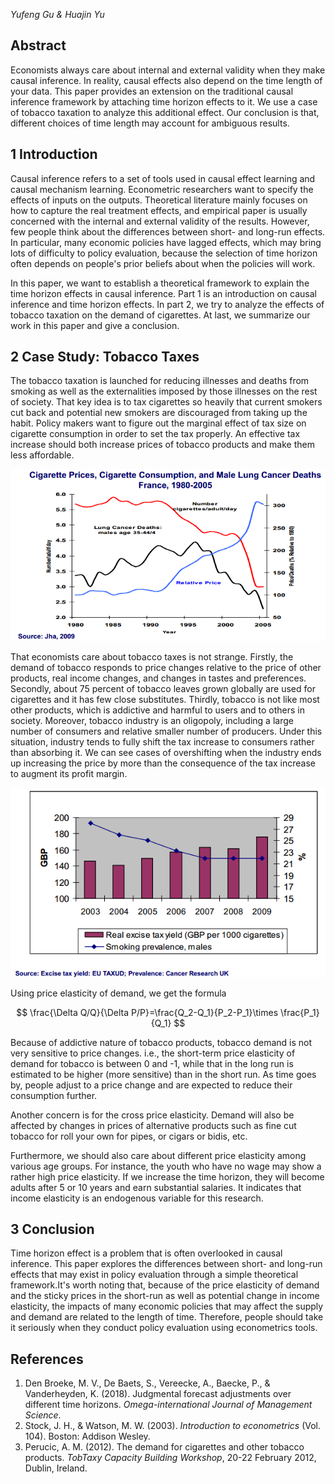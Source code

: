 <script type="text/javascript" async src="https://cdn.mathjax.org/mathjax/latest/MathJax.js?config=TeX-MML-AM_CHTML"> </script>

<script type="text/x-mathjax-config">
 MathJax.Hub.Config({	
tex2jax: {inlineMath: [['$', '$']]},	
messageStyle: "none"	
});	
</script>

*Yufeng Gu & Huajin Yu*

## Abstract

Economists always care about internal and external validity when they make causal inference. In reality, causal effects also depend on the time length of your data. This paper provides an extension on the traditional causal inference framework by attaching time horizon effects to it. We use a case of tobacco taxation to analyze this additional effect. Our conclusion is that, different choices of time length may account for ambiguous results.

## 1 Introduction

Causal inference refers to a set of tools used in causal effect learning and causal mechanism learning. Econometric researchers want to specify the effects of inputs on the outputs. Theoretical literature mainly focuses on how to capture the real treatment effects, and empirical paper is usually concerned with the internal and external validity of the results. However, few people think about the differences between short- and long-run effects. In particular, many economic policies have lagged effects, which may bring lots of difficulty to policy evaluation, because the selection of time horizon often depends on people's prior beliefs about when the policies will work.

In this paper, we want to establish a theoretical framework to explain the time horizon effects in causal inference. Part 1 is an introduction on causal inference and time horizon effects. In part 2, we try to analyze the effects of tobacco taxation on the demand of cigarettes. At last, we summarize our work in this paper and give a conclusion.

## 2 Case Study: Tobacco Taxes

The tobacco taxation is launched for reducing illnesses and deaths from smoking as well as the externalities imposed by those illnesses on the rest of society. That key idea is to tax cigarettes so heavily that current smokers cut back and potential new smokers are discouraged from taking up the habit. Policy makers want to figure out the marginal effect of tax size on cigarette consumption in order to set the tax properly. An effective tax increase should both increase prices of tobacco products and make them less affordable.

![price_demand_cancer](/homework/price_demand_cancer.png)

That economists care about tobacco taxes is not strange. Firstly, the demand of tobacco responds to price changes relative to the price of other products, real income changes, and changes in tastes and preferences. Secondly, about 75 percent of tobacco leaves grown globally are used for cigarettes and it has few close substitutes. Thirdly, tobacco is not like most other products, which is addictive and harmful to users and to others in society. Moreover, tobacco industry is an oligopoly, including a large number of consumers and relative smaller number of producers. Under this situation, industry tends to fully shift the tax increase to consumers rather than absorbing it. We can see cases of overshifting when the industry ends up increasing the price by more than the consequence of the tax increase to augment its profit margin.

![tax_prevalence](/homework/tax_prevalence.png)

Using price elasticity of demand, we get the formula

$$
\frac{\Delta Q/Q}{\Delta P/P}=\frac{Q_2-Q_1}{P_2-P_1}\times \frac{P_1}{Q_1}
$$

Because of addictive nature of tobacco products, tobacco demand is not very sensitive to price changes. i.e., the short-term price elasticity of demand for tobacco is between 0 and -1, while that in the long run is estimated to be higher (more sensitive) than in the short run. As time goes by, people adjust to a price change and are expected to reduce their consumption further.

Another concern is for the cross price elasticity. Demand will also be affected by changes in prices of alternative products such as fine cut tobacco for roll your own for pipes, or cigars or bidis, etc.

Furthermore, we should also care about different price elasticity among various age groups. For instance, the youth who have no wage may show a rather high price elasticity. If we increase the time horizon, they will become adults after 5 or 10 years and earn substantial salaries. It indicates that income elasticity is an endogenous variable for this research.

## 3 Conclusion

Time horizon effect is a problem that is often overlooked in causal inference. This paper explores the differences between short- and long-run effects that may exist in policy evaluation through a simple theoretical framework.It's worth noting that, because of the price elasticity of demand and the sticky prices in the short-run as well as potential change in income elasticity, the impacts of many economic policies that may affect the supply and demand are related to the length of time. Therefore, people should take it seriously when they conduct policy evaluation using econometrics tools.

## References

1. Den Broeke, M. V., De Baets, S., Vereecke, A., Baecke, P., & Vanderheyden, K. (2018). Judgmental forecast adjustments over different time horizons. *Omega-international Journal of Management Science*.
2. Stock, J. H., & Watson, M. W. (2003). *Introduction to econometrics* (Vol. 104). Boston: Addison Wesley.
3. Perucic, A. M. (2012). The demand for cigarettes and other tobacco products. *TobTaxy Capacity Building Workshop*, 20-22 February 2012, Dublin, Ireland.
